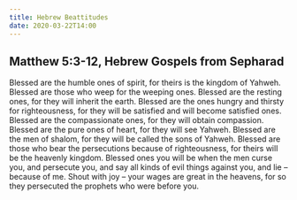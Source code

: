 ```yaml
---
title: Hebrew Beattitudes
date: 2020-03-22T14:00
---
```


## Matthew 5:3-12, Hebrew Gospels from Sepharad

Blessed are the humble ones of spirit, for theirs is the kingdom of Yahweh.
Blessed are those who weep for the weeping ones.
Blessed are the resting ones, for they will inherit the earth.
Blessed are the ones hungry and thirsty for righteousness, for they will be satisfied and will become satisfied ones.
Blessed are the compassionate ones, for they will obtain compassion.
Blessed are the pure ones of heart, for they will see Yahweh.
Blessed are the men of shalom, for they will be called the sons of Yahweh.
Blessed are those who bear the persecutions because of righteousness, for theirs will be the heavenly kingdom. 
Blessed ones you will be when the men curse you, and persecute you, and say all kinds of evil things against you, and lie – because of me. 
Shout with joy – your wages are great in the heavens, for so they persecuted the prophets who were before you.
